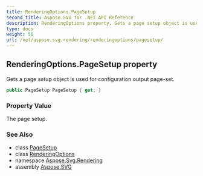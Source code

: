 ```yaml
---
title: RenderingOptions.PageSetup
second_title: Aspose.SVG for .NET API Reference
description: RenderingOptions property. Gets a page setup object is used for configuration output page-set
type: docs
weight: 50
url: /net/aspose.svg.rendering/renderingoptions/pagesetup/
---
```

## RenderingOptions.PageSetup property

Gets a page setup object is used for configuration output page-set.

```csharp
public PageSetup PageSetup { get; }
```

### Property Value

The page setup.

### See Also

* class [PageSetup](../../pagesetup/)
* class [RenderingOptions](../)
* namespace [Aspose.Svg.Rendering](../../renderingoptions/)
* assembly [Aspose.SVG](../../../)
